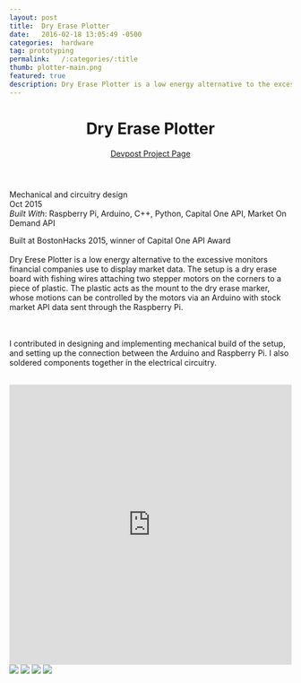 ```yaml
---
layout: post
title:  Dry Erase Plotter
date:   2016-02-18 13:05:49 -0500
categories:  hardware
tag: prototyping
permalink:   /:categories/:title
thumb: plotter-main.png
featured: true
description: Dry Erase Plotter is a low energy alternative to the excessive monitors financial companies use to display market data
---
```


<div class="description">
	<header class="post-header">
    <h1 class="post-title" itemprop="name headline">Dry Erase Plotter</h1>
    <a href="http://devpost.com/software/stock-market-plotter" target="_blank"> Devpost Project Page </a> 
  </header>
	<div class="details">
		Mechanical and circuitry design
		<br>
		Oct 2015
		<br>
		<i>Built With</i>: Raspberry Pi, Arduino, C++, Python, Capital One API, Market On Demand API
		<br>
	</div>

Built at BostonHacks 2015, winner of Capital One API Award
<br><br>
Dry Erese Plotter is a low energy alternative to the excessive monitors financial companies use to display market data. The setup is a dry erase board with fishing wires attaching two stepper motors on the corners to a piece of plastic. The plastic acts as the mount to the dry erase marker, whose motions can be controlled by the motors via an Arduino with stock market API data sent through the Raspberry Pi.

<br><br>
I contributed in designing and implementing mechanical build of the setup, and setting up the connection between the Arduino and Raspberry Pi. I also soldered components together in the electrical circuitry.

<br>




</div>
<div class="images">
	<iframe width="100%" height="500" src="https://www.youtube.com/embed/uCkmXdBTv48" frameborder="0" allowfullscreen></iframe>
	<img src="http://challengepost-s3-challengepost.netdna-ssl.com/photos/production/software_photos/000/320/630/datas/gallery.jpg">
	<img src="http://challengepost-s3-challengepost.netdna-ssl.com/photos/production/software_photos/000/320/631/datas/gallery.jpg">
	<img src="http://challengepost-s3-challengepost.netdna-ssl.com/photos/production/software_photos/000/320/632/datas/gallery.jpg">
	<img src="http://challengepost-s3-challengepost.netdna-ssl.com/photos/production/software_photos/000/320/633/datas/gallery.jpg">
</div>
<!-- {% highlight ruby %}
def print_hi(name)
  puts "Hi, #{name}"
end
print_hi('Tom')
#=> prints 'Hi, Tom' to STDOUT.
{% endhighlight %} -->


